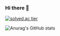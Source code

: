 ### Hi there 👋

<!--
**ckdduf138/ckdduf138** is a ✨ _special_ ✨ repository because its `README.md` (this file) appears on your GitHub profile.

Here are some ideas to get you started:

- 🔭 I’m currently working on ...
- 🌱 I’m currently learning ...
- 👯 I’m looking to collaborate on ...
- 🤔 I’m looking for help with ...
- 💬 Ask me about ...
- 📫 How to reach me: ...
- 😄 Pronouns: ...
- ⚡ Fun fact: ...
-->
[![solved.ac tier](http://mazassumnida.wtf/api/generate_badge?boj=ckdduf138)](https://solved.ac/ckdduf138)

![Anurag's GitHub stats](https://github-readme-stats.vercel.app/api?username=ckdduf138&show_icons=true&theme=radical)

